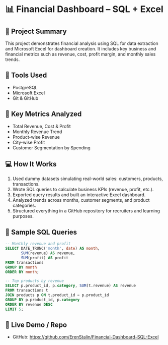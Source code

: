 # 📊 Financial Dashboard – SQL + Excel

## 📁 Project Summary
This project demonstrates financial analysis using SQL for data extraction and Microsoft Excel for dashboard creation. 
It includes key business and financial metrics such as revenue, cost, profit margin, and monthly sales trends.

## 🧠 Tools Used
- PostgreSQL
- Microsoft Excel
- Git & GitHub

## 📌 Key Metrics Analyzed
- Total Revenue, Cost & Profit
- Monthly Revenue Trend
- Product-wise Revenue
- City-wise Profit
- Customer Segmentation by Spending

## 💻 How It Works
1. Used dummy datasets simulating real-world sales: customers, products, transactions.
2. Wrote SQL queries to calculate business KPIs (revenue, profit, etc.).
3. Exported query results and built an interactive Excel dashboard.
4. Analyzed trends across months, customer segments, and product categories.
5. Structured everything in a GitHub repository for recruiters and learning purposes.

## 📎 Sample SQL Queries
```sql
-- Monthly revenue and profit
SELECT DATE_TRUNC('month', date) AS month,
       SUM(revenue) AS revenue,
       SUM(profit) AS profit
FROM transactions
GROUP BY month
ORDER BY month;

-- Top products by revenue
SELECT p.product_id, p.category, SUM(t.revenue) AS revenue
FROM transactions t
JOIN products p ON t.product_id = p.product_id
GROUP BY p.product_id, p.category
ORDER BY revenue DESC
LIMIT 5;
```

## 🔗 Live Demo / Repo
- GitHub: https://github.com/ErenStalin/Financial-Dashboard-SQL-Excel
